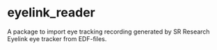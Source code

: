 # eyelink_reader
A package to import eye tracking recording generated by SR Research Eyelink eye tracker from EDF-files.

